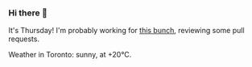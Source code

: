 ### Hi there :wave:

It's Thursday! I'm probably working for [this bunch](https://github.com/kohofinancial), reviewing some pull requests.

Weather in Toronto: sunny, at +20°C.
